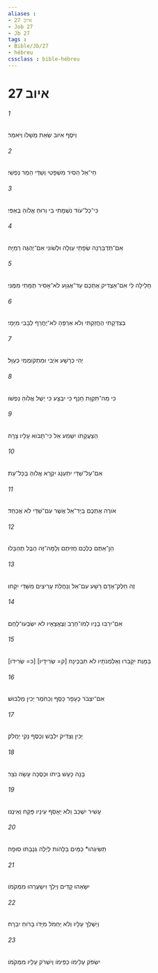 ```yaml
---
aliases : 
- איוב 27
- Job 27
- Jb 27
tags : 
- Bible/Jb/27
- hébreu
cssclass : bible-hébreu
---
```


# איוב 27

###### 1
וַיֹּסֶף אִיֹּוב שְׂאֵת מְשָׁלֹו וַיֹּאמַר׃
###### 2
חַי־אֵל הֵסִיר מִשְׁפָּטִי וְשַׁדַּי הֵמַר נַפְשִׁי׃
###### 3
כִּי־כָל־עֹוד נִשְׁמָתִי בִי וְרוּחַ אֱלֹוהַּ בְּאַפִּי׃
###### 4
אִם־תְּדַבֵּרְנָה שְׂפָתַי עַוְלָה וּלְשֹׁונִי אִם־יֶהְגֶּה רְמִיָּה׃
###### 5
חָלִילָה לִּי אִם־אַצְדִּיק אֶתְכֶם עַד־אֶגְוָע לֹא־אָסִיר תֻּמָּתִי מִמֶּנִּי׃
###### 6
בְּצִדְקָתִי הֶחֱזַקְתִּי וְלֹא אַרְפֶּהָ לֹא־יֶחֱרַף לְבָבִי מִיָּמָי׃
###### 7
יְהִי כְרָשָׁע אֹיְבִי וּמִתְקֹומְמִי כְעַוָּל׃
###### 8
כִּי מַה־תִּקְוַת חָנֵף כִּי יִבְצָע כִּי יֵשֶׁל אֱלֹוהַּ נַפְשֹׁו׃
###### 9
הַצַעֲקָתֹו יִשְׁמַע אֵל כִּי־תָבֹוא עָלָיו צָרָה׃
###### 10
אִם־עַל־שַׁדַּי יִתְעַנָּג יִקְרָא אֱלֹוהַּ בְּכָל־עֵת׃
###### 11
אֹורֶה אֶתְכֶם בְּיַד־אֵל אֲשֶׁר עִם־שַׁדַּי לֹא אֲכַחֵד׃
###### 12
הֵן־אַתֶּם כֻּלְּכֶם חֲזִיתֶם וְלָמָּה־זֶּה הֶבֶל תֶּהְבָּלוּ׃
###### 13
זֶה חֵלֶק־אָדָם רָשָׁע עִם־אֵל וְנַחֲלַת עָרִיצִים מִשַּׁדַּי יִקָּחוּ׃
###### 14
אִם־יִרְבּוּ בָנָיו לְמֹו־חָרֶב וְצֶאֱצָאָיו לֹא יִשְׂבְּעוּ־לָחֶם׃
###### 15
[כ= שְׂרִידֹו] [ק= שְׂרִידָיו] בַּמָּוֶת יִקָּבֵרוּ וְאַלְמְנֹתָיו לֹא תִבְכֶּינָה׃
###### 16
אִם־יִצְבֹּר כֶּעָפָר כָּסֶף וְכַחֹמֶר יָכִין מַלְבּוּשׁ׃
###### 17
יָכִין וְצַדִּיק יִלְבָּשׁ וְכֶסֶף נָקִי יַחֲלֹק׃
###### 18
בָּנָה כָעָשׁ בֵּיתֹו וּכְסֻכָּה עָשָׂה נֹצֵר׃
###### 19
עָשִׁיר יִשְׁכַּב וְלֹא יֵאָסֵף עֵינָיו פָּקַח וְאֵינֶנּוּ׃
###### 20
תַּשִּׂיגֵהוּ* כַמַּיִם בַּלָּהֹות לַיְלָה גְּנָבַתּוּ סוּפָה׃
###### 21
יִשָּׂאֵהוּ קָדִים וְיֵלַךְ וִישָׂעֲרֵהוּ מִמְּקֹמֹו׃
###### 22
וְיַשְׁלֵךְ עָלָיו וְלֹא יַחְמֹל מִיָּדֹו בָּרֹוחַ יִבְרָח׃
###### 23
יִשְׂפֹּק עָלֵימֹו כַפֵּימֹו וְיִשְׁרֹק עָלָיו מִמְּקֹמֹו׃
